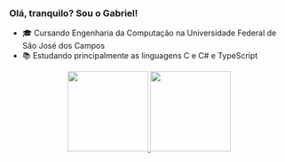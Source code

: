 ### Olá, tranquilo? Sou o Gabriel!

- 🎓 Cursando Engenharia da Computação na Universidade Federal de São José dos Campos
- 📚 Estudando principalmente as linguagens C e C# e TypeScript
<div align="center">
  <a href="https://github.com/gpinheirodecampos">
  <img height="145em" src="https://github-readme-stats.vercel.app/api?username=gpinheirodecampos&show_icons=true&theme=tokyonight&include_all_commits=true&count_private=true"/>
  <img height="145em" src="https://github-readme-stats.vercel.app/api/top-langs/?username=gpinheirodecampos&layout=compact&langs_count=7&theme=tokyonight"/>
</div>
  
  ##
